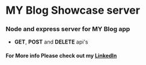 # MY Blog Showcase server

### Node and express server for MY Blog app

* **GET**, **POST** and **DELETE** api's


#### For More info Please check out my [LinkedIn](https://www.linkedin.com/in/pedro-goncalves88)
